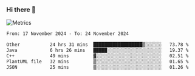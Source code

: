 ### Hi there 👋

![Metrics](https://github.com/radoapx/radoapx/blob/main/github-metrics.svg)

<!--START_SECTION:waka-->

```txt
From: 17 November 2024 - To: 24 November 2024

Other           24 hrs 31 mins  ██████████████████▒░░░░░░   73.78 %
Java            6 hrs 26 mins   █████░░░░░░░░░░░░░░░░░░░░   19.37 %
C++             49 mins         ▓░░░░░░░░░░░░░░░░░░░░░░░░   02.51 %
PlantUML file   32 mins         ▒░░░░░░░░░░░░░░░░░░░░░░░░   01.65 %
JSON            25 mins         ▒░░░░░░░░░░░░░░░░░░░░░░░░   01.26 %
```

<!--END_SECTION:waka-->

<!--
**radoapx/radoapx** is a ✨ _special_ ✨ repository because its `README.md` (this file) appears on your GitHub profile.

Here are some ideas to get you started:

- 🔭 I’m currently working on ...
- 🌱 I’m currently learning ...
- 👯 I’m looking to collaborate on ...
- 🤔 I’m looking for help with ...
- 💬 Ask me about ...
- 📫 How to reach me: ...
- 😄 Pronouns: ...
- ⚡ Fun fact: ...
-->
